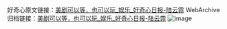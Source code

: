 好奇心原文链接：[美剧可以等，也可以玩_娱乐_好奇心日报-陆云霏](https://www.qdaily.com/articles/1115.html)
WebArchive归档链接：[美剧可以等，也可以玩_娱乐_好奇心日报-陆云霏](http://web.archive.org/web/20190623145638/https://www.qdaily.com/articles/1115.html)
![image](http://ww3.sinaimg.cn/large/007d5XDply1g3v4aat1ryj30u03n97wh)